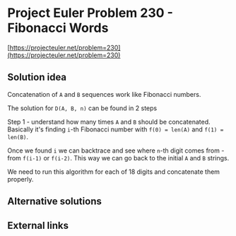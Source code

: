 # Project Euler Problem 230 - Fibonacci Words

[https://projecteuler.net/problem=230](https://projecteuler.net/problem=230)

## Solution idea

Concatenation of `A` and `B` sequences work like Fibonacci numbers.

The solution for `D(A, B, n)` can be found in 2 steps

Step 1 - understand how many times `A` and `B` should be concatenated. Basically it's finding `i`-th Fibonacci number with `f(0) = len(A)` and `f(1) = len(B)`.

Once we found `i` we can backtrace and see where `n`-th digit comes from - from `f(i-1)` or `f(i-2)`. This way we can go back to the initial `A` and `B` strings.

We need to run this algorithm for each of 18 digits and concatenate them properly.

## Alternative solutions

## External links
